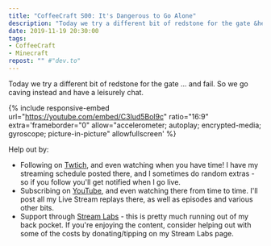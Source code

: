 ```yaml
---
title: "CoffeeCraft S00: It's Dangerous to Go Alone"
description: "Today we try a different bit of redstone for the gate &hellip; and fail. So we go caving instead and have a leisurely chat."
date: 2019-11-19 20:30:00
tags:
- CoffeeCraft
- Minecraft
repost: "" #"dev.to"
---
```


Today we try a different bit of redstone for the gate &hellip; and fail. So we go caving instead and have a leisurely chat.
<!--more-->

{% include responsive-embed url="https://youtube.com/embed/C3lud5Bol9c" ratio="16:9" extra='frameborder="0" allow="accelerometer; autoplay; encrypted-media; gyroscope; picture-in-picture" allowfullscreen' %}

Help out by:
 * Following on [Twtich](https://twitch.tv/AnonJr_Live), and even watching when you have time! I have my streaming schedule posted there, and I sometimes do random extras - so if you follow you'll get notified when I go live.
 * Subscribing on [YouTube](http://www.youtube.com/channel/UCXafqhKHbkSUIrq0LAuu0tw), and even watching there from time to time. I'll post all my Live Stream replays there, as well as episodes and various other bits.
 * Support through [Stream Labs](https://streamlabs.com/anonjr_live) - this is pretty much running out of my back pocket. If you're enjoying the content, consider helping out with some of the costs by donating/tipping on my Stream Labs page.